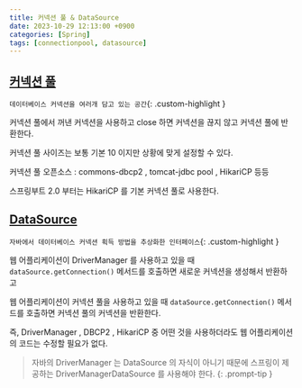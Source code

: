 ```yaml
---
title: 커넥션 풀 & DataSource
date: 2023-10-29 12:13:00 +0900
categories: [Spring]
tags: [connectionpool, datasource]
---
```


## **<u>커넥션 풀</u>**

`데이터베이스 커넥션을 여러개 담고 있는 공간`{: .custom-highlight }

커넥션 풀에서 꺼낸 커넥션을 사용하고 close 하면 커넥션을 끊지 않고 커넥션 풀에 반환한다.

커넥션 풀 사이즈는 보통 기본 10 이지만 상황에 맞게 설정할 수 있다.

커넥션 풀 오픈소스 : commons-dbcp2 , tomcat-jdbc pool , HikariCP 등등

스프링부트 2.0 부터는 HikariCP 를 기본 커넥션 풀로 사용한다.

## **<u>DataSource</u>**

`자바에서 데이터베이스 커넥션 획득 방법을 추상화한 인터페이스`{: .custom-highlight }

웹 어플리케이션이 DriverManager 를 사용하고 있을 때 `dataSource.getConnection()` 메서드를 호출하면 새로운 커넥션을 생성해서 반환하고

웹 어플리케이션이 커넥션 풀을 사용하고 있을 때 `dataSource.getConnection()` 메서드를 호출하면 커넥션 풀의 커넥션을 반환한다.

즉, DriverManager , DBCP2 , HikariCP 중 어떤 것을 사용하더라도 웹 어플리케이션의 코드는 수정할 필요가 없다.

> 자바의 DriverManager 는 DataSource 의 자식이 아니기 때문에 스프링이 제공하는 DriverManagerDataSource 를 사용해야 한다.
{: .prompt-tip }
